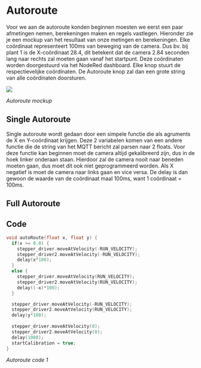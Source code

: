 # Autoroute

Voor we aan de autoroute konden beginnen moesten we eerst een paar afmetingen nemen, berekeningen maken en regels vastlegen. Hieronder zie je een mockup van het resultaat van onze metingen en berekeningen. Elke coördinaat representeert 100ms van beweging van de camera. Dus bv. bij plant 1 is de X-coördinaat 28.4, dit betekent dat de camera 2.84 seconden lang naar rechts zal moeten gaan vanaf het startpunt. Deze coördinaten worden doorgestuurd via het NodeRed dashboard. Elke knop stuurt de respectievelijke coördinaten. De Autoroute knop zal dan een grote string van alle coördinaten doorsturen.

![](RackMultipart20230118-1-es64sw_html_ea5cf3530faeae82.png)

_Autoroute mockup_

## Single Autoroute

Single autoroute wordt gedaan door een simpele functie die als agruments de X en Y-coördinaat krijgen. Deze 2 variabelen komen van een andere functie die de string van het MQTT bericht zal parsen naar 2 floats. Voor deze functie kan beginnen moet de camera altijd gekalibreerd zijn, dus in de hoek linker onderaan staan. Hierdoor zal de camera nooit naar beneden moeten gaan, dus moet dit ook niet geprogrammeerd worden. Als X negatief is moet de camera naar links gaan en vice versa. De delay is dan gewoon de waarde van de coördinaat maal 100ms, want 1 coördinaat = 100ms.

## Full Autoroute

## Code

```cpp
void autoRoute(float x, float y) {
  if(x >= 0.0) {
    stepper_driver.moveAtVelocity(-RUN_VELOCITY);
    stepper_driver2.moveAtVelocity(-RUN_VELOCITY);
    delay(x*100);
  }
  else {
    stepper_driver.moveAtVelocity(RUN_VELOCITY);
    stepper_driver2.moveAtVelocity(RUN_VELOCITY);
    delay((-x)*100);
  }

  stepper_driver.moveAtVelocity(-RUN_VELOCITY);
  stepper_driver2.moveAtVelocity(RUN_VELOCITY);
  delay(y*100);
  
  stepper_driver.moveAtVelocity(0);
  stepper_driver2.moveAtVelocity(0);
  delay(1000);
  startCalibration = true;
}

```

_Autoroute code 1_

